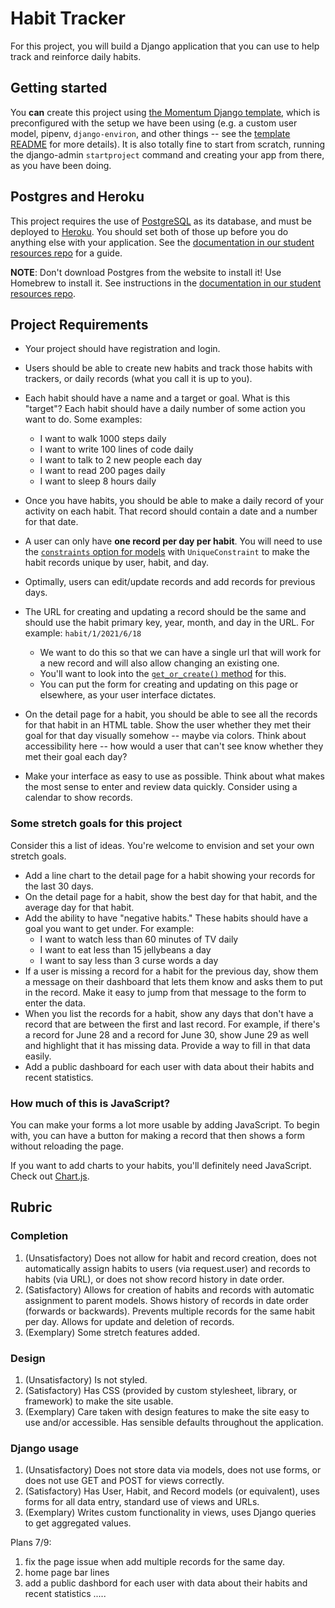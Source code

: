 # Habit Tracker

For this project, you will build a Django application that you can use to help track and reinforce daily habits.

## Getting started

You **can** create this project using [the Momentum Django template](https://github.com/momentumlearn/django-project-template), which is preconfigured with the setup we have been using (e.g. a custom user model, pipenv, `django-environ`, and other things -- see the [template README](https://github.com/momentumlearn/django-project-template) for more details). It is also totally fine to start from scratch, running the django-admin `startproject` command and creating your app from there, as you have been doing. 

## Postgres and Heroku

This project requires the use of [PostgreSQL](https://www.postgresql.org/docs/current/index.html) as its database, and must be deployed to [Heroku](https://www.heroku.com/). You should set both of those up before you do anything else with your application. See the [documentation in our student resources repo](https://github.com/momentumlearn/student-resources/blob/main/articles/deploy-django-to-heroku.md) for a guide.

**NOTE**: Don't download Postgres from the website to install it! Use Homebrew to install it. See instructions in the [documentation in our student resources repo](https://github.com/momentumlearn/student-resources/blob/main/articles/deploy-django-to-heroku.md).

## Project Requirements

- Your project should have registration and login.
- Users should be able to create new habits and track those habits with trackers, or daily records (what you call it is up to you). 
- Each habit should have a name and a target or goal. What is this "target"? Each habit should have a daily number of some action you want to do. Some examples:
  - I want to walk 1000 steps daily
  - I want to write 100 lines of code daily
  - I want to talk to 2 new people each day
  - I want to read 200 pages daily
  - I want to sleep 8 hours daily
- Once you have habits, you should be able to make a daily record of your activity on each habit. That record should contain a date and a number for that date.
- A user can only have **one record per day per habit**. You will need to use the [`constraints` option for models](https://docs.djangoproject.com/en/3.2/ref/models/constraints/) with `UniqueConstraint` to make the habit records unique by user, habit, and day.
- Optimally, users can edit/update records and add records for previous days.
- The URL for creating and updating a record should be the same and should use the habit primary key, year, month, and day in the URL. For example: `habit/1/2021/6/18`
  - We want to do this so that we can have a single url that will work for a new record and will also allow changing an existing one.
  - You'll want to look into the [`get_or_create()` method](https://docs.djangoproject.com/en/3.2/ref/models/querysets/#django.db.models.query.QuerySet.get_or_create) for this.
  - You can put the form for creating and updating on this page or elsewhere, as your user interface dictates.

- On the detail page for a habit, you should be able to see all the records for that habit in an HTML table. Show the user whether they met their goal for that day visually somehow -- maybe via colors. Think about accessibility here -- how would a user that can't see know whether they met their goal each day?
- Make your interface as easy to use as possible. Think about what makes the most sense to enter and review data quickly. Consider using a calendar to show records.

### Some stretch goals for this project

Consider this a list of ideas. You're welcome to envision and set your own stretch goals.

- Add a line chart to the detail page for a habit showing your records for the last 30 days.
- On the detail page for a habit, show the best day for that habit, and the average day for that habit.
- Add the ability to have "negative habits." These habits should have a goal you want to get under. For example:
  - I want to watch less than 60 minutes of TV daily
  - I want to eat less than 15 jellybeans a day
  - I want to say less than 3 curse words a day
- If a user is missing a record for a habit for the previous day, show them a message on their dashboard that lets them know and asks them to put in the record. Make it easy to jump from that message to the form to enter the data.
- When you list the records for a habit, show any days that don't have a record that are between the first and last record. For example, if there's a record for June 28 and a record for June 30, show June 29 as well and highlight that it has missing data. Provide a way to fill in that data easily.
- Add a public dashboard for each user with data about their habits and recent statistics.

### How much of this is JavaScript?

You can make your forms a lot more usable by adding JavaScript. To begin with, you can have a button for making a record that then shows a form without reloading the page.

If you want to add charts to your habits, you'll definitely need JavaScript. Check out [Chart.js](https://www.chartjs.org/).

## Rubric

### Completion

1. (Unsatisfactory) Does not allow for habit and record creation, does not automatically assign habits to users (via request.user) and records to habits (via URL), or does not show record history in date order.
2. (Satisfactory) Allows for creation of habits and records with automatic assignment to parent models. Shows history of records in date order (forwards or backwards). Prevents multiple records for the same habit per day. Allows for update and deletion of records.
3. (Exemplary) Some stretch features added.

### Design

1. (Unsatisfactory) Is not styled.
2. (Satisfactory) Has CSS (provided by custom stylesheet, library, or framework) to make the site usable.
3. (Exemplary) Care taken with design features to make the site easy to use and/or accessible. Has sensible defaults throughout the application.

### Django usage

1. (Unsatisfactory) Does not store data via models, does not use forms, or does not use GET and POST for views correctly.
2. (Satisfactory) Has User, Habit, and Record models (or equivalent), uses forms for all data entry, standard use of views and URLs.
3. (Exemplary) Writes custom functionality in views, uses Django queries to get aggregated values.



Plans 7/9:
1) fix the page issue when add multiple records for the same day. 
3) home page bar lines 
6) add a public dashbord for each user with data about their habits and recent statistics .....